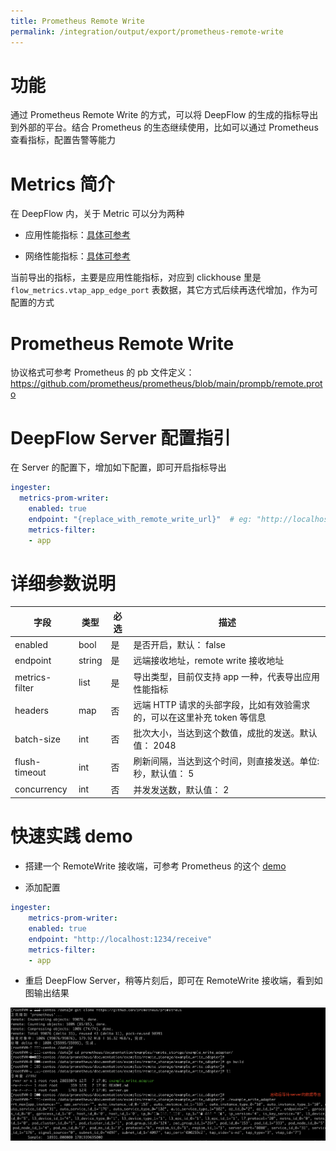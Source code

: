 ```yaml
---
title: Prometheus Remote Write
permalink: /integration/output/export/prometheus-remote-write
---
```


# 功能

通过 Prometheus Remote Write 的方式，可以将 DeepFlow 的生成的指标导出到外部的平台。结合 Prometheus 的生态继续使用，比如可以通过 Prometheus 查看指标，配置告警等能力

# Metrics 简介

在 DeepFlow 内，关于 Metric 可以分为两种

- 应用性能指标：[具体可参考](../../../features/universal-map/application-metrics/)

- 网络性能指标：[具体可参考](../../../features/universal-map/network-metrics/)

当前导出的指标，主要是应用性能指标，对应到 clickhouse 里是 `flow_metrics.vtap_app_edge_port` 表数据，其它方式后续再迭代增加，作为可配置的方式

# Prometheus Remote Write

协议格式可参考 Prometheus 的 pb 文件定义：https://github.com/prometheus/prometheus/blob/main/prompb/remote.proto


# DeepFlow Server 配置指引

在 Server 的配置下，增加如下配置，即可开启指标导出

```yaml
ingester:
  metrics-prom-writer:
    enabled: true
    endpoint: "{replace_with_remote_write_url}"  # eg: "http://localhost:1234/receive"
    metrics-filter:
    - app
```

# 详细参数说明

|     字段   |    类型    |   必选   |  描述  |
|-----------|------------|--------|--------|
| enabled       | bool  | 是 | 是否开启，默认： false |
| endpoint      | string| 是 | 远端接收地址，remote write 接收地址|
| metrics-filter| list | 是 | 导出类型，目前仅支持 app 一种，代表导出应用性能指标 |
| headers       | map  | 否 | 远端 HTTP 请求的头部字段，比如有效验需求的，可以在这里补充 token 等信息 |
| batch-size    | int  | 否 | 批次大小，当达到这个数值，成批的发送。默认值： 2048 |
| flush-timeout | int  | 否 | 刷新间隔，当达到这个时间，则直接发送。单位: 秒，默认值： 5 |
| concurrency   | int  | 否 | 并发发送数，默认值： 2|



# 快速实践 demo

- 搭建一个 RemoteWrite 接收端，可参考 Prometheus 的这个 [demo](https://github.com/prometheus/prometheus/tree/main/documentation/examples/remote_storage/example_write_adapter)

- 添加配置

```yaml
ingester:
    metrics-prom-writer:
    enabled: true
    endpoint: "http://localhost:1234/receive"
    metrics-filter:
    - app
```

- 重启 DeepFlow Server，稍等片刻后，即可在 RemoteWrite 接收端，看到如图输出结果

![](./imgs/remote-write.png)



